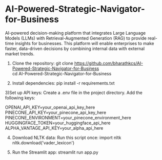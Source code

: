 # AI-Powered-Strategic-Navigator-for-Business
 AI-powered decision-making platform that integrates Large Language Models (LLMs) with Retrieval-Augmented Generation (RAG) to provide real-time insights for businesses. This platform will enable enterprises to make faster, data-driven decisions by combining internal data with external market trends.


1) Clone the repository: 
git clone https://github.com/bharathkcs/AI-Powered-Strategic-Navigator-for-Business  
cd AI-Powered-Strategic-Navigator-for-Business

2) Install dependencies: pip install -r requirements.txt

3)Set up API keys: Create a .env file in the project directory.
Add the following keys: 

OPENAI_API_KEY=your_openai_api_key_here
PINECONE_API_KEY=your_pinecone_api_key_here
PINECONE_ENVIRONMENT=your_pinecone_environment_here
HUGGINGFACE_TOKEN=your_huggingface_api_here
ALPHA_VANTAGE_API_KEY=your_alpha_api_here

4) Download NLTK data:
Run this script once:
import nltk
nltk.download('vader_lexicon')

5) Run the Streamlit app:
streamlit run app.py
